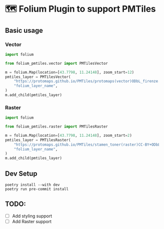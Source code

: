 # 🗺️ Folium Plugin to support PMTiles

## Basic usage

### Vector

```python
import folium

from folium_pmtiles.vector import PMTilesVector

m = folium.Map(location=[43.7798, 11.24148], zoom_start=12)
pmtiles_layer = PMTilesVector(
    "https://protomaps.github.io/PMTiles/protomaps(vector)ODbL_firenze.pmtiles",
    "folium_layer_name",
)
m.add_child(pmtiles_layer)
```

### Raster

```python
import folium

from folium_pmtiles.raster import PMTilesRaster

m = folium.Map(location=[43.7798, 11.24148], zoom_start=2)
pmtiles_layer = PMTilesRaster(
    "https://protomaps.github.io/PMTiles/stamen_toner(raster)CC-BY+ODbL_z3.pmtiles",
    "folium_layer_name",
)
m.add_child(pmtiles_layer)
```

## Dev Setup

```
poetry install --with dev
poetry run pre-commit install
```

## TODO:

- [ ] Add styling support
- [ ] Add Raster support
